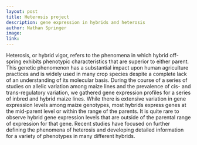 ```yaml
---
layout: post
title: Heterosis project
description: gene expression in hybrids and heterosis
author: Nathan Springer
image:
link: 
---
```


Heterosis, or hybrid vigor, refers to the phenomena in which hybrid off-spring exhibits phenotypic characteristics that are superior to either parent.  This genetic phenomenon has a substantial impact upon human agriculture practices and is widely used in many crop species despite a complete lack of an understanding of its molecular basis.  During the course of a series of studies on allelic variation among maize lines and the prevalence of cis- and trans-regulatory variation, we gathered gene expression profiles for a series of inbred and hybrid maize lines.  While there is extensive variation in gene expression levels among maize genotypes, most hybrids express genes at the mid-parent level or within the range of the parents.  It is quite rare to observe hybrid gene expression levels that are outside of the parental range of expression for that gene.  Recent studies have focused on further defining the phenomena of heterosis and developing detailed information for a variety of phenotypes in many different hybrids.

